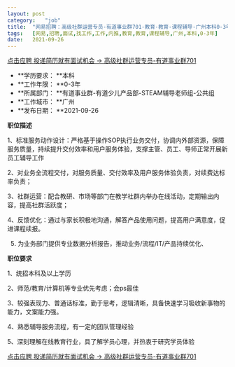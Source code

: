```yaml
---
layout:	post
category:	"job"
title:	"网易招聘：高级社群运营专员-有道事业群701-教育-教育-课程辅导-广州本科0-3年"
tags:	[网易,招聘,面试,找工作,工作,内推,教育,教育,课程辅导,广州,本科,0-3年]
date:	2021-09-26
---
```


[点击应聘 投递简历就有面试机会 ->  高级社群运营专员-有道事业群701](http://mobile.bole.netease.com/bole/boleDetail?id=22287&employeeId=346f03c3cda5f04c&key=all)



- **学历要求： **本科
- **工作年限： **0-3年
- **所属部门： **有道事业群-有道少儿产品部-STEAM辅导老师组-公共组
- **工作城市： **广州
- **发布日期： **2021-09-26



**职位描述**

1、标准服务动作设计：严格基于操作SOP执行业务交付，协调内外部资源，保障服务质量，持续提升交付效率和用户服务体验，支撑主管、员工、导师正常开展新员工辅导工作

2、对业务全流程交付，对服务质量、交付效率及用户服务体验负责，对续费达标率负责；

3、社群运营：配合教研、市场等部门在教学社群内举办在线活动，定期输出内容，提高社群活跃度；

4、反馈优化：通过与家长积极地沟通，解答产品使用问题，提高用户满意度，促进课程续报。

5. 为业务部门提供专业数据分析报告，推动业务/流程/IT/产品持续优化、





**职位要求**

1、统招本科及以上学历

2、师范/教育/计算机等专业优先考虑；会ps最佳

3、较强表现力、普通话标准，勤于思考，逻辑清晰，具备快速学习吸收新事物的能力，文案能力强。

4、熟悉辅导服务流程，有一定的团队管理经验

5、深刻理解在线教育行业，具了解学员心理，并热衷于研究学员体验



[点击应聘 投递简历就有面试机会 ->  高级社群运营专员-有道事业群701](http://mobile.bole.netease.com/bole/boleDetail?id=22287&employeeId=346f03c3cda5f04c&key=all)